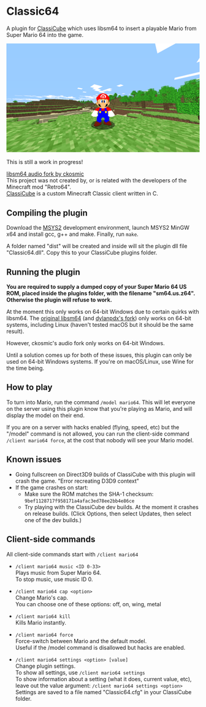 # Classic64
A plugin for [ClassiCube](https://classicube.net) which uses libsm64 to insert a playable Mario from Super Mario 64 into the game.

![Hey stinky](screenshot.png)

This is still a work in progress!

[libsm64 audio fork by ckosmic](https://github.com/ckosmic/libsm64/tree/audio)<br/>
This project was not created by, or is related with the developers of the Minecraft mod "Retro64".<br/>
[ClassiCube](https://github.com/UnknownShadow200/ClassiCube) is a custom Minecraft Classic client written in C.

## Compiling the plugin
Download the [MSYS2](https://msys2.org/#installation) development environment, launch MSYS2 MinGW x64 and install gcc, g++ and make.
Finally, run `make`.

A folder named "dist" will be created and inside will sit the plugin dll file "Classic64.dll".
Copy this to your ClassiCube plugins folder.

## Running the plugin
**You are required to supply a dumped copy of your Super Mario 64 US ROM, placed inside the plugins folder, with the filename "sm64.us.z64".
Otherwise the plugin will refuse to work.**

At the moment this only works on 64-bit Windows due to certain quirks with libsm64.
The [original libsm64](https://github.com/libsm64/libsm64) (and [dylanpdx's fork](https://github.com/dylanpdx/libsm64)) only works on 64-bit systems, including Linux (haven't tested macOS but it should be the same result).

However, ckosmic's audio fork only works on 64-bit Windows.

Until a solution comes up for both of these issues, this plugin can only be used on 64-bit Windows systems. If you're on macOS/Linux, use Wine for the time being.

## How to play
To turn into Mario, run the command `/model mario64`. This will let everyone on the server using this plugin know that you're playing as Mario, and will display the model on their end.

If you are on a server with hacks enabled (flying, speed, etc) but the "/model" command is not allowed, you can run the client-side command `/client mario64 force`, at the cost that nobody will see your Mario model.

## Known issues
* Going fullscreen on Direct3D9 builds of ClassiCube with this plugin will crash the game. "Error recreating D3D9 context"
* If the game crashes on start:
  * Make sure the ROM matches the SHA-1 checksum: `9bef1128717f958171a4afac3ed78ee2bb4e86ce`
  * Try playing with the ClassiCube dev builds. At the moment it crashes on release builds. (Click Options, then select Updates, then select one of the dev builds.)

## Client-side commands
All client-side commands start with `/client mario64`

* `/client mario64 music <ID 0-33>`<br/>
Plays music from Super Mario 64.<br/>
To stop music, use music ID 0.

* `/client mario64 cap <option>`<br/>
Change Mario's cap.<br/>
You can choose one of these options: off, on, wing, metal

* `/client mario64 kill`<br/>
Kills Mario instantly.

* `/client mario64 force`<br/>
Force-switch between Mario and the default model.<br/>
Useful if the /model command is disallowed but hacks are enabled.

* `/client mario64 settings <option> [value]`<br/>
Change plugin settings.<br/>
To show all settings, use `/client mario64 settings`<br/>
To show information about a setting (what it does, current value, etc), leave out the value argument: `/client mario64 settings <option>`<br/>
Settings are saved to a file named "Classic64.cfg" in your ClassiCube folder.
